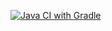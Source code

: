 [![Java CI with Gradle](https://github.com/danilaplayter/sql/actions/workflows/main.yml/badge.svg)](https://github.com/danilaplayter/sql/actions/workflows/main.yml)
